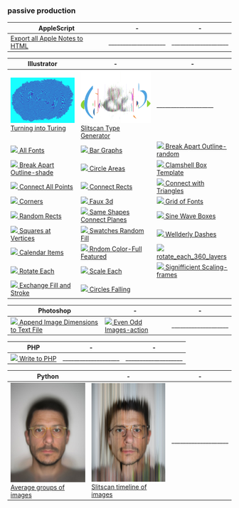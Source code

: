 ### passive production

| AppleScript | - | - |
| --- | --- | --- |
| [Export all Apple Notes to HTML](https://github.com/jk-keller/notes-export) | ____________________ | ____________________ |

| Illustrator | - | - |
| --- | --- | --- |
| [![ ](https://github.com/jk-keller/scripture-collection/blob/master/img/turning_into_turing.png) Turning into Turing](https://github.com/jk-keller/rotational-growth) | [![ ](https://github.com/jk-keller/scripture-collection/blob/master/img/slitscan_type.jpg) Slitscan Type Generator](https://github.com/jk-keller/slitscan-type-generator) | ____________________ |
| [![ ](https://github.com/jk-keller/scripture-collection/blob/master/img/all_fonts.png) All Fonts](https://github.com/jk-keller/scripture-collection/blob/master/Illustrator/all_fonts.jsx) | [![ ](https://github.com/jk-keller/scripture-collection/blob/master/img/bar_graphs.png) Bar Graphs](https://github.com/jk-keller/scripture-collection/blob/master/Illustrator/bar_graphs.jsx) | [![ ](https://github.com/jk-keller/scripture-collection/blob/master/img/break_apart_outline-random.png) Break Apart Outline-random](https://github.com/jk-keller/scripture-collection/blob/master/Illustrator/break_apart_outline-random.jsx) |
| [![ ](https://github.com/jk-keller/scripture-collection/blob/master/img/break_apart_outline-shade.png) Break Apart Outline-shade](https://github.com/jk-keller/scripture-collection/blob/master/Illustrator/break_apart_outline-shade.jsx) | [![ ](https://github.com/jk-keller/scripture-collection/blob/master/img/circle_areas.png) Circle Areas](https://github.com/jk-keller/scripture-collection/blob/master/Illustrator/circle_areas.jsx) | [![ ](https://github.com/jk-keller/scripture-collection/blob/master/img/clamshell_box_template.png) Clamshell Box Template](https://github.com/jk-keller/scripture-collection/blob/master/Illustrator/clamshell_box_template.jsx) |
| [![ ](https://github.com/jk-keller/scripture-collection/blob/master/img/connect_all_points.png) Connect All Points](https://github.com/jk-keller/scripture-collection/blob/master/Illustrator/connect_all_points.jsx) | [![ ](https://github.com/jk-keller/scripture-collection/blob/master/img/connect_rects.png) Connect Rects](https://github.com/jk-keller/scripture-collection/blob/master/Illustrator/connect_rects.jsx) | [![ ](https://github.com/jk-keller/scripture-collection/blob/master/img/connect_with_triangles.png) Connect with Triangles](https://github.com/jk-keller/scripture-collection/blob/master/Illustrator/connect_with_triangles.jsx) |
| [![ ](https://github.com/jk-keller/scripture-collection/blob/master/img/corners.png) Corners](https://github.com/jk-keller/scripture-collection/blob/master/Illustrator/corners.jsx) | [![ ](https://github.com/jk-keller/scripture-collection/blob/master/img/faux_3d.png) Faux 3d](https://github.com/jk-keller/scripture-collection/blob/master/Illustrator/faux_3d.jsx) | [![ ](https://github.com/jk-keller/scripture-collection/blob/master/img/grid_of_fonts.png) Grid of Fonts](https://github.com/jk-keller/scripture-collection/blob/master/Illustrator/grid_of_fonts.jsx) |
| [![ ](https://github.com/jk-keller/scripture-collection/blob/master/img/random_rects.png) Random Rects](https://github.com/jk-keller/scripture-collection/blob/master/Illustrator/random_rects.jsx) | [![ ](https://github.com/jk-keller/scripture-collection/blob/master/img/same_shapes_connect_planes.png) Same Shapes Connect Planes](https://github.com/jk-keller/scripture-collection/blob/master/Illustrator/same_shapes_connect_planes.jsx) | [![ ](https://github.com/jk-keller/scripture-collection/blob/master/img/sine_wave_boxes.png) Sine Wave Boxes](https://github.com/jk-keller/scripture-collection/blob/master/Illustrator/sine_wave_boxes.jsx) |
| [![ ](https://github.com/jk-keller/scripture-collection/blob/master/img/squares_at_vertices.png) Squares at Vertices](https://github.com/jk-keller/scripture-collection/blob/master/Illustrator/squares_at_vertices.jsx) | [![ ](https://github.com/jk-keller/scripture-collection/blob/master/img/swatches_random_fill.png) Swatches Random Fill](https://github.com/jk-keller/scripture-collection/blob/master/Illustrator/swatches_random_fill.jsx) | [![ ](https://github.com/jk-keller/scripture-collection/blob/master/img/wellderly_dashes.png) Wellderly Dashes](https://github.com/jk-keller/scripture-collection/blob/master/Illustrator/wellderly_dashes.jsx) |
| [![ ](https://github.com/jk-keller/scripture-collection/blob/master/img/calendar_items.png) Calendar Items](https://github.com/jk-keller/scripture-collection/blob/master/Illustrator/calendar_items.jsx) | [![ ](https://github.com/jk-keller/scripture-collection/blob/master/img/random_color-full_featured.png) Rndom Color-Full Featured](https://github.com/jk-keller/scripture-collection/blob/master/Illustrator/random_color-full_featured.jsx) | [![ ](https://github.com/jk-keller/scripture-collection/blob/master/img/rotate_each_360_layers.png) rotate_each_360_layers](https://github.com/jk-keller/scripture-collection/blob/master/Illustrator/rotate_each_360_layers.jsx) |
| [![ ](https://github.com/jk-keller/scripture-collection/blob/master/img/rotate_each.png) Rotate Each](https://github.com/jk-keller/scripture-collection/blob/master/Illustrator/rotate_each.jsx) | [![ ](https://github.com/jk-keller/scripture-collection/blob/master/img/scale_each.png) Scale Each](https://github.com/jk-keller/scripture-collection/blob/master/Illustrator/scale_each.jsx) | [![ ](https://github.com/jk-keller/scripture-collection/blob/master/img/signifficient_scaling-frames.png) Signifficient Scaling-frames](https://github.com/jk-keller/scripture-collection/blob/master/Illustrator/signifficient_scaling-frames.jsx) |
| [![ ](https://github.com/jk-keller/scripture-collection/blob/master/img/exchange_fill_and_stroke.png) Exchange Fill and Stroke](https://github.com/jk-keller/scripture-collection/blob/master/Illustrator/exchange_fill_and_stroke.jsx) | [![ ](https://github.com/jk-keller/scripture-collection/blob/master/img/circles_falling.png) Circles Falling](https://github.com/jk-keller/scripture-collection/blob/master/Illustrator/circles_falling.jsx) |  |

| Photoshop | - | - |
| --- | --- | --- |
| [![ ](https://github.com/jk-keller/scripture-collection/blob/master/img/append_image_dimensions_to_text_file.png) Append Image Dimensions to Text File](https://github.com/jk-keller/scripture-collection/blob/master/Photoshop/append_image_dimensions_to_text_file.jsx) | [![ ](https://github.com/jk-keller/scripture-collection/blob/master/img/even_odd_images-action.png) Even Odd Images-action](https://github.com/jk-keller/scripture-collection/blob/master/Photoshop/even_odd_images-action.jsx) | ____________________ |

| PHP | - | - |
| --- | --- | --- |
| [![ ](https://github.com/jk-keller/scripture-collection/blob/master/img/write_to_php.png) Write to PHP](https://github.com/jk-keller/scripture-collection/blob/master/PHP/write_to_php.php) | ____________________ | ____________________ |

| Python | - | - |
| --- | --- | --- |
| [![ ](https://github.com/jk-keller/scripture-collection/blob/master/img/python--average.jpg) Average groups of images](https://github.com/jk-keller/scripture-collection/blob/master/Python/averaged_image_groups.py) | [![ ](https://github.com/jk-keller/scripture-collection/blob/master/img/python--slitscan.jpg) Slitscan timeline of images](https://github.com/jk-keller/scripture-collection/blob/master/Python/slitscan_images.py) | ____________________ |
